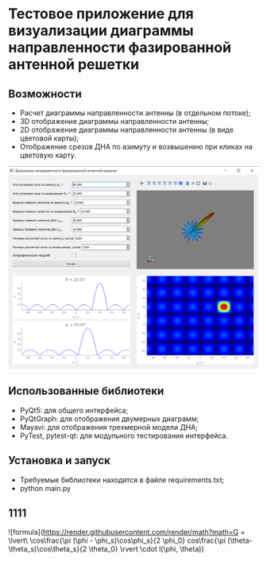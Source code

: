 # Тестовое приложение для визуализации диаграммы направленности фазированной антенной решетки

## Возможности
* Расчет диаграммы направленности антенны (в отдельном потоке);
* 3D отображение диаграммы направленности антенны;
* 2D отображение диаграммы направленности антенны (в виде цветовой карты);
* Отображение срезов ДНА по азимуту и возвышению при кликах на цветовую карту.

![скриншот](./screens/screen.png)

## Использованные библиотеки
* PyQt5: для общего интерфейса;
* PyQtGraph: для отображения двумерных диаграмм;
* Mayavi: для отображения трехмерной модели ДНА;
* PyTest, pytest-qt: для модульного тестирования интерфейса.

## Установка и запуск
* Требуемые библиотеки находятся в файле requirements.txt;
* python main.py

## 1111
![formula](https://render.githubusercontent.com/render/math?math=G = \lvert\ \cos\frac{\pi (\phi - \phi_s)\cos\phi_s}{2 \phi_0} cos\frac{\pi (\theta-\theta_s)\cos\theta_s}{2 \theta_0} \rvert \cdot l(\phi, \theta))

